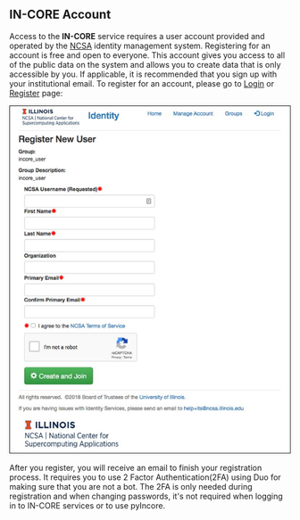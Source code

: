 ## IN-CORE Account

Access to the **IN-CORE** service requires a user account provided and operated by the [NCSA](http://www.ncsa.illinois.edu/) identity management system.
Registering for an account is free and open to everyone. This account gives you access to all of the public data on
the system and allows you to create data that is only accessible by you. If applicable, it is recommended
that you sign up with your institutional email. To register for an account, please go to [Login](https://identity.ncsa.illinois.edu/login) or [Register](https://identity.ncsa.illinois.edu/join/BSKC2UKQPU) page:

![IN-CORE login window](images/register.jpg)

After you register, you will receive an email to finish your registration process. 
It requires you to use 2 Factor Authentication(2FA) using Duo for making sure that you are not a bot. 
The 2FA is only needed during registration and when changing passwords, it's not required when logging 
in to IN-CORE services or to use pyIncore.